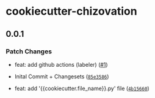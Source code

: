 # cookiecutter-chizovation

## 0.0.1

### Patch Changes

- feat: add github actions (labeler) ([#1](https://github.com/chizovation/cookiecutter/pull/1))

- Inital Commit + Changesets ([`85e3586`](https://github.com/chizovation/cookiecutter/commit/85e3586e27052f8a678b3e45f8e12e35d7f10ca3))

- feat: add '{{cookiecutter.file_name}}.py' file ([`4b15660`](https://github.com/chizovation/cookiecutter/commit/4b15660f199a1c493ef5709635bf8aad494e8da6))
